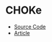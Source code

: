 # CHOKe

- [Source Code](http://lxr.free-electrons.com/source/net/sched/sch_choke.c "http://lxr.free-electrons.com/source/net/sched/sch_choke.c")
- [Article](http://lwn.net/Articles/422477/ "http://lwn.net/Articles/422477/")
